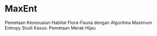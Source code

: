 # MaxEnt
Pemetaan Kesesuaian Habitat Flora-Fauna dengan Algoritma Maximum Entropy Studi Kasus: Pemetaan Merak Hijau
